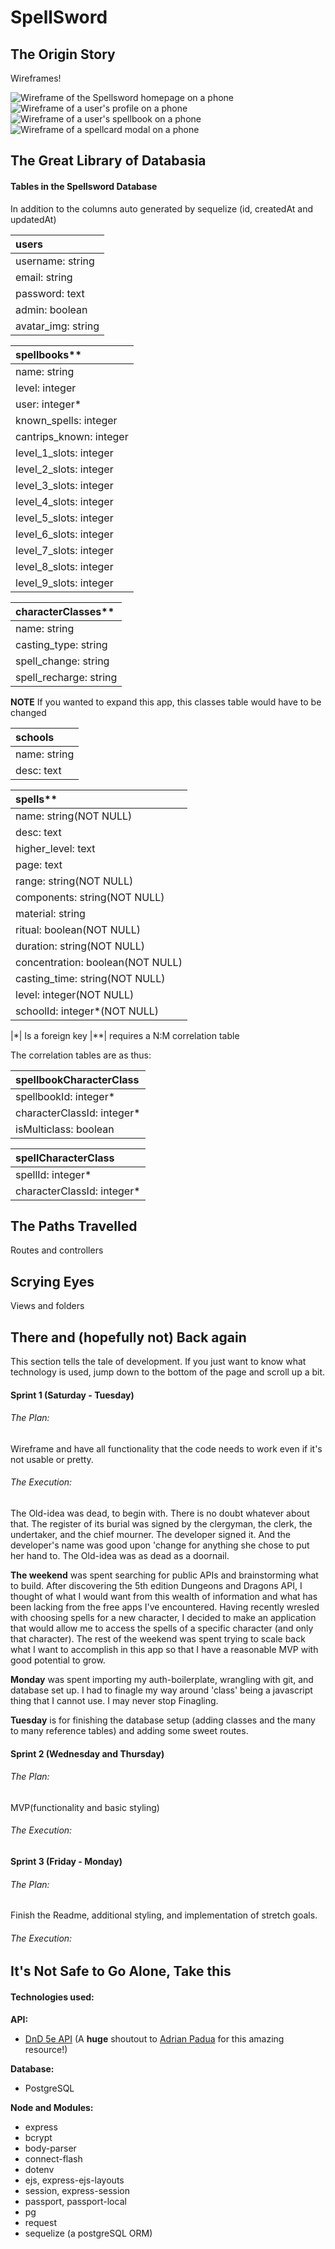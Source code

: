 # SpellSword

## The Origin Story

Wireframes!  

![Wireframe of the Spellsword homepage on a phone](./assets/readme/wireframe-mobile-home.png "Homepage")  
![Wireframe of a user's profile on a phone](./assets/readme/wireframe-mobile-userprofile.png "Profile")![Wireframe of a user's spellbook on a phone](./assets/readme/wireframe-mobile-spellbook.png "Spellbook")![Wireframe of a spellcard modal on a phone](./assets/readme/wireframe-mobile-spellcard.png "Spellcard Modal")

## The Great Library of Databasia

#### Tables in the Spellsword Database

In addition to the columns auto generated by sequelize (id, createdAt and updatedAt)

| users              | 
|:-------------------|
| username: string   |
| email: string      | 
| password: text     | 
| admin: boolean     | 
| avatar_img: string | 

| spellbooks**            |
|:------------------------|
| name: string            |
| level: integer          | 
| user: integer*          |
| known_spells: integer   |
| cantrips_known: integer |
| level_1_slots: integer  |
| level_2_slots: integer  |
| level_3_slots: integer  |
| level_4_slots: integer  |
| level_5_slots: integer  |
| level_6_slots: integer  |
| level_7_slots: integer  |
| level_8_slots: integer  |
| level_9_slots: integer  |

| characterClasses**               |
|:------------------------|
| name: string            |
| casting_type: string    |
| spell_change: string    |
| spell_recharge: string  |

**NOTE** If you wanted to expand this app, this classes table would have to be changed

| schools      |
|:-------------|
| name: string |
| desc: text   |

| spells**                         |
|:---------------------------------|
| name: string(NOT NULL)           |
| desc: text                       |
| higher_level: text               |
| page: text                       |
| range: string(NOT NULL)          |
| components: string(NOT NULL)     |
| material: string                 |
| ritual: boolean(NOT NULL)        |
| duration: string(NOT NULL)       |
| concentration: boolean(NOT NULL) |
| casting_time: string(NOT NULL)   |
| level: integer(NOT NULL)         |
| schoolId: integer*(NOT NULL)     |
 
|*| Is a foreign key
|**| requires a N:M correlation table

The correlation tables are as thus:

| spellbookCharacterClass    |
|:---------------------------|
| spellbookId: integer*      |
| characterClassId: integer* |
| isMulticlass: boolean      | 

| spellCharacterClass        |
|:---------------------------|
| spellId: integer*          |
| characterClassId: integer* |

## The Paths Travelled

Routes and controllers

## Scrying Eyes

Views and folders

## There and (hopefully not) Back again

This section tells the tale of development. If you just want to know what technology is used, jump down to the bottom of the page and scroll up a bit.

#### Sprint 1 (Saturday - Tuesday)
###### The Plan: 
Wireframe and have all functionality that the code needs to work even if it's not usable or pretty.

###### The Execution:
The Old-idea was dead, to begin with. There is no doubt whatever about that. The register of its burial was signed by the clergyman, the clerk, the undertaker, and the chief mourner. The developer signed it. And the developer's name was good upon 'change for anything she chose to put her hand to. The Old-idea was as dead as a doornail.

**The weekend** was spent searching for public APIs and brainstorming what to build. After discovering the 5th edition Dungeons and Dragons API, I thought of what I would want from this wealth of information and what has been lacking from the free apps I've encountered. Having recently wresled with choosing spells for a new character, I decided to make an application that would allow me to access the spells of a specific character (and only that character). The rest of the weekend was spent trying to scale back what I want to accomplish in this app so that I have a reasonable MVP with good potential to grow.

**Monday** was spent importing my auth-boilerplate, wrangling with git, and database set up. I had to finagle my way around 'class' being a javascript thing that I cannot use. I may never stop Finagling.

**Tuesday** is for finishing the database setup (adding classes and the many to many reference tables) and adding some sweet routes.

#### Sprint 2 (Wednesday and Thursday)
###### The Plan: 
MVP(functionality and basic styling)

###### The Execution:

#### Sprint 3 (Friday - Monday)
###### The Plan:
Finish the Readme, additional styling, and implementation of stretch goals.

###### The Execution:

## It's Not Safe to Go Alone, Take this

#### Technologies used:

**API:**
* [DnD 5e API](http://www.dnd5eapi.co/)
    (A **huge** shoutout to [Adrian Padua](http://github.com/adrpadua) for this amazing resource!)

**Database:**
* PostgreSQL

**Node and Modules:**
* express
* bcrypt
* body-parser
* connect-flash
* dotenv
* ejs, express-ejs-layouts
* session, express-session
* passport, passport-local
* pg
* request
* sequelize (a postgreSQL ORM)